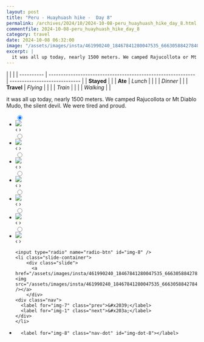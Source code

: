 ```yaml
---
layout: post
title: "Peru - Huayhuash hike -  Day 8"
permalink: /archives/2024/10/2024-10-08-peru_huayhuash_hike_day_8.html
commentfile: 2024-10-08-peru_huayhuash_hike_day_8
category: travel
date: 2024-10-08 06:32:00
image: "/assets/images/insta/461990240_18467841280047535_6663058842784005262_n_17910085839006572.jpg"
excerpt: |
  it was all up today, nearly 1500 meters. We camped Rajucollota or Mt Diablo Mudo, the silent devil. We were tired and proud.
---
```


|            |                                                              |
| ---------- | ------------------------------------------------------------ | ----------------------------- |
| **Stayed** |  |
| **Ate**    | _Lunch_                                                      |          |
|            | _Dinner_                                                     |          |
| **Travel** | _Flying_                                                     |          |
|            | _Train_                                                      |          |
|            | _Walking_                                                    |          |


it was all up today, nearly 1500 meters. We camped Rajucollota or Mt Diablo Mudo, the silent devil. We were tired and proud.


<ul class="slides">
    <input type="radio" name="radio-btn" id="img-1" checked="checked" />
    <li class="slide-container">
        <div class="slide">
          <a href="/assets/images/insta/461942161_18467841319047535_8643055324848850229_n_17919174962989655.jpg"><img src="/assets/images/insta/461942161_18467841319047535_8643055324848850229_n_17919174962989655.jpg" /></a>
        </div>
    <div class="nav">
      <label for="img-8" class="prev">&#x2039;</label>
      <label for="img-2" class="next">&#x203a;</label>
    </div>
    </li>
        <input type="radio" name="radio-btn" id="img-2"  />
    <li class="slide-container">
        <div class="slide">
          <a href="/assets/images/insta/461853819_18467841328047535_4783879043542264854_n_18000110885682746.jpg"><img src="/assets/images/insta/461853819_18467841328047535_4783879043542264854_n_18000110885682746.jpg" /></a>
        </div>
    <div class="nav">
      <label for="img-1" class="prev">&#x2039;</label>
      <label for="img-3" class="next">&#x203a;</label>
    </div>
    </li>
        <input type="radio" name="radio-btn" id="img-3"  />
    <li class="slide-container">
        <div class="slide">
          <a href="/assets/images/insta/461990326_18467841340047535_6924370233303318337_n_18163185265315578.jpg"><img src="/assets/images/insta/461990326_18467841340047535_6924370233303318337_n_18163185265315578.jpg" /></a>
        </div>
    <div class="nav">
      <label for="img-2" class="prev">&#x2039;</label>
      <label for="img-4" class="next">&#x203a;</label>
    </div>
    </li>
        <input type="radio" name="radio-btn" id="img-4"  />
    <li class="slide-container">
        <div class="slide">
          <a href="/assets/images/insta/461989157_18467841349047535_41815850898405565_n_18357428845185350.jpg"><img src="/assets/images/insta/461989157_18467841349047535_41815850898405565_n_18357428845185350.jpg" /></a>
        </div>
    <div class="nav">
      <label for="img-3" class="prev">&#x2039;</label>
      <label for="img-5" class="next">&#x203a;</label>
    </div>
    </li>
        <input type="radio" name="radio-btn" id="img-5"  />
    <li class="slide-container">
        <div class="slide">
          <a href="/assets/images/insta/461999091_18467841364047535_8811193269261342082_n_18018696059615559.jpg"><img src="/assets/images/insta/461999091_18467841364047535_8811193269261342082_n_18018696059615559.jpg" /></a>
        </div>
    <div class="nav">
      <label for="img-4" class="prev">&#x2039;</label>
      <label for="img-6" class="next">&#x203a;</label>
    </div>
    </li>
        <input type="radio" name="radio-btn" id="img-6"  />
    <li class="slide-container">
        <div class="slide">
          <a href="/assets/images/insta/461816092_18467841376047535_1004493092494480558_n_17852497218295329.jpg"><img src="/assets/images/insta/461816092_18467841376047535_1004493092494480558_n_17852497218295329.jpg" /></a>
        </div>
    <div class="nav">
      <label for="img-5" class="prev">&#x2039;</label>
      <label for="img-7" class="next">&#x203a;</label>
    </div>
    </li>
        <input type="radio" name="radio-btn" id="img-7"  />
    <li class="slide-container">
        <div class="slide">
          <a href="/assets/images/insta/462285161_18467841388047535_5337722337100498791_n_17998529840688492.jpg"><img src="/assets/images/insta/462285161_18467841388047535_5337722337100498791_n_17998529840688492.jpg" /></a>
        </div>
    <div class="nav">
      <label for="img-6" class="prev">&#x2039;</label>
      <label for="img-8" class="next">&#x203a;</label>
    </div>
    </li>
    
    <input type="radio" name="radio-btn" id="img-8" />
    <li class="slide-container">
        <div class="slide">
          <a href="/assets/images/insta/461990240_18467841280047535_6663058842784005262_n_17910085839006572.jpg"><img src="/assets/images/insta/461990240_18467841280047535_6663058842784005262_n_17910085839006572.jpg" /></a>
        </div>
    <div class="nav">
      <label for="img-7" class="prev">&#x2039;</label>
      <label for="img-1" class="next">&#x203a;</label>
    </div>
    </li>
			
<li class="nav-dots">
      <label for="img-1" class="nav-dot" id="img-dot-1"></label>
      <label for="img-2" class="nav-dot" id="img-dot-2"></label>
      <label for="img-3" class="nav-dot" id="img-dot-3"></label>
      <label for="img-4" class="nav-dot" id="img-dot-4"></label>
      <label for="img-5" class="nav-dot" id="img-dot-5"></label>
      <label for="img-6" class="nav-dot" id="img-dot-6"></label>
      <label for="img-7" class="nav-dot" id="img-dot-7"></label>

      <label for="img-8" class="nav-dot" id="img-dot-8"></label>

</li>
</ul>        
             

		